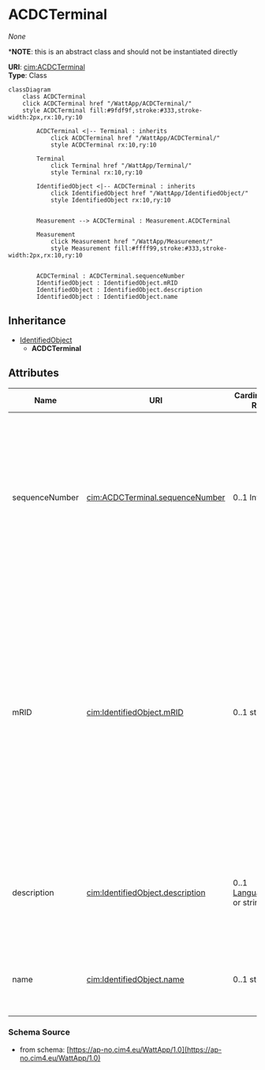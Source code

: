 # ACDCTerminal

_None_

*__NOTE__: this is an abstract class and should not be instantiated directly

**URI**: [cim:ACDCTerminal](https://cim.ucaiug.io/ns#ACDCTerminal)<br />
**Type**: Class

```mermaid
classDiagram
    class ACDCTerminal
    click ACDCTerminal href "/WattApp/ACDCTerminal/"
    style ACDCTerminal fill:#9fdf9f,stroke:#333,stroke-width:2px,rx:10,ry:10

        ACDCTerminal <|-- Terminal : inherits
            click ACDCTerminal href "/WattApp/ACDCTerminal/"
            style ACDCTerminal rx:10,ry:10

        Terminal
            click Terminal href "/WattApp/Terminal/"
            style Terminal rx:10,ry:10

        IdentifiedObject <|-- ACDCTerminal : inherits
            click IdentifiedObject href "/WattApp/IdentifiedObject/"
            style IdentifiedObject rx:10,ry:10


        Measurement --> ACDCTerminal : Measurement.ACDCTerminal

        Measurement
            click Measurement href "/WattApp/Measurement/"
            style Measurement fill:#ffff99,stroke:#333,stroke-width:2px,rx:10,ry:10


        ACDCTerminal : ACDCTerminal.sequenceNumber
        IdentifiedObject : IdentifiedObject.mRID
        IdentifiedObject : IdentifiedObject.description
        IdentifiedObject : IdentifiedObject.name
```

## Inheritance
* [IdentifiedObject](IdentifiedObject.md)
    * **ACDCTerminal**

## Attributes
| Name | URI | Cardinality and Range | Description | Inheritance |
| ---  | --- | --- | --- | --- |
| sequenceNumber | [cim:ACDCTerminal.sequenceNumber](https://cim.ucaiug.io/ns#ACDCTerminal.sequenceNumber) | 0..1 Integer | The orientation of the terminal connections for a multiple terminal conducting equipment.  The sequence numbering starts with 1 and additional terminals should follow in increasing order. The first terminal is the "starting point" for a two terminal branch. | direct |
| mRID | [cim:IdentifiedObject.mRID](https://cim.ucaiug.io/ns#IdentifiedObject.mRID) | 0..1 string | Master resource identifier issued by a model authority. The mRID is unique within an exchange context. Global uniqueness is easily achieved by using a UUID, as specified in RFC 4122, for the mRID. The use of UUID is strongly recommended.For CIMXML data files in RDF syntax conforming to IEC 61970-552, the mRID is mapped to rdf:ID or rdf:about attributes that identify CIM object elements. | IdentifiedObject |
| description | [cim:IdentifiedObject.description](https://cim.ucaiug.io/ns#IdentifiedObject.description) | 0..1 [LanguageObject](LanguageObject.md) or string | The description is a free human readable text describing or naming the object. It may be non unique and may not correlate to a naming hierarchy. | IdentifiedObject |
| name | [cim:IdentifiedObject.name](https://cim.ucaiug.io/ns#IdentifiedObject.name) | 0..1 string | The name is any free human readable and possibly non unique text naming the object. | IdentifiedObject |

### Schema Source
* from schema: [https://ap-no.cim4.eu/WattApp/1.0](https://ap-no.cim4.eu/WattApp/1.0)
